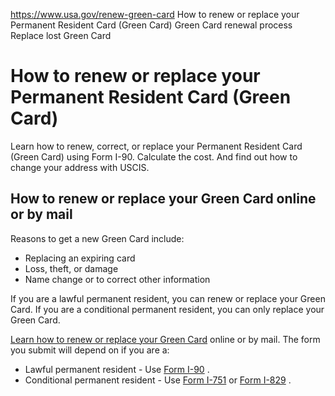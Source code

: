 

https://www.usa.gov/renew-green-card
How to renew or replace your Permanent Resident Card (Green Card)
Green Card renewal process
Replace lost Green Card

How to renew or replace your Permanent Resident Card (Green Card)
=================================================================

Learn how to renew, correct, or replace your Permanent Resident Card (Green Card) using Form I-90. Calculate the cost. And find out how to change your address with USCIS.

**How to renew or replace your Green Card online or by mail**
-------------------------------------------------------------

Reasons to get a new Green Card include:

* Replacing an expiring card
* Loss, theft, or damage
* Name change or to correct other information

If you are a lawful permanent resident, you can renew or replace your Green Card. If you are a conditional permanent resident, you can only replace your Green Card.

[Learn how to renew or replace your Green Card](https://www.uscis.gov/forms/explore-my-options/renew-or-replace-my-green-card)
online or by mail. The form you submit will depend on if you are a:

* Lawful permanent resident - Use
  [Form I-90](https://www.uscis.gov/i-90)
  .
* Conditional permanent resident - Use
  [Form I-751](https://www.uscis.gov/i-751)
  or
  [Form I-829](https://www.uscis.gov/i-829)
  .
